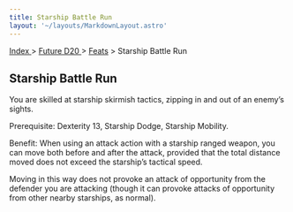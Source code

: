 ```yaml
---
title: Starship Battle Run
layout: '~/layouts/MarkdownLayout.astro'
---
```


[ Index ](/) > [ Future D20 ](/future.d20.srd) > [Feats](/future.d20.srd/feats) > Starship Battle Run

## Starship Battle Run

You are skilled at starship skirmish tactics, zipping in and out of an enemy’s
sights.

Prerequisite: Dexterity 13, Starship Dodge, Starship Mobility.

Benefit: When using an attack action with a starship ranged weapon, you can
move both before and after the attack, provided that the total distance moved
does not exceed the starship’s tactical speed.

Moving in this way does not provoke an attack of opportunity from the defender
you are attacking (though it can provoke attacks of opportunity from other
nearby starships, as normal).

